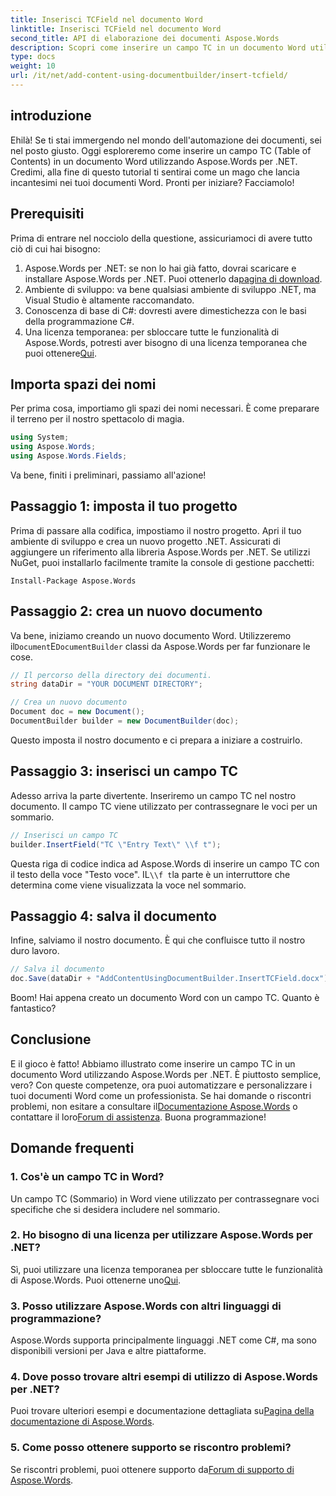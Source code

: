 ```yaml
---
title: Inserisci TCField nel documento Word
linktitle: Inserisci TCField nel documento Word
second_title: API di elaborazione dei documenti Aspose.Words
description: Scopri come inserire un campo TC in un documento Word utilizzando Aspose.Words per .NET. Segui la nostra guida passo passo per automatizzare i documenti senza problemi.
type: docs
weight: 10
url: /it/net/add-content-using-documentbuilder/insert-tcfield/
---
```

## introduzione

Ehilà! Se ti stai immergendo nel mondo dell'automazione dei documenti, sei nel posto giusto. Oggi esploreremo come inserire un campo TC (Table of Contents) in un documento Word utilizzando Aspose.Words per .NET. Credimi, alla fine di questo tutorial ti sentirai come un mago che lancia incantesimi nei tuoi documenti Word. Pronti per iniziare? Facciamolo!

## Prerequisiti

Prima di entrare nel nocciolo della questione, assicuriamoci di avere tutto ciò di cui hai bisogno:

1.  Aspose.Words per .NET: se non lo hai già fatto, dovrai scaricare e installare Aspose.Words per .NET. Puoi ottenerlo da[pagina di download](https://releases.aspose.com/words/net/).
2. Ambiente di sviluppo: va bene qualsiasi ambiente di sviluppo .NET, ma Visual Studio è altamente raccomandato.
3. Conoscenza di base di C#: dovresti avere dimestichezza con le basi della programmazione C#.
4.  Una licenza temporanea: per sbloccare tutte le funzionalità di Aspose.Words, potresti aver bisogno di una licenza temporanea che puoi ottenere[Qui](https://purchase.aspose.com/temporary-license/).

## Importa spazi dei nomi

Per prima cosa, importiamo gli spazi dei nomi necessari. È come preparare il terreno per il nostro spettacolo di magia.

```csharp
using System;
using Aspose.Words;
using Aspose.Words.Fields;
```

Va bene, finiti i preliminari, passiamo all'azione!

## Passaggio 1: imposta il tuo progetto

Prima di passare alla codifica, impostiamo il nostro progetto. Apri il tuo ambiente di sviluppo e crea un nuovo progetto .NET. Assicurati di aggiungere un riferimento alla libreria Aspose.Words per .NET. Se utilizzi NuGet, puoi installarlo facilmente tramite la console di gestione pacchetti:

```shell
Install-Package Aspose.Words
```

## Passaggio 2: crea un nuovo documento

 Va bene, iniziamo creando un nuovo documento Word. Utilizzeremo il`Document`E`DocumentBuilder` classi da Aspose.Words per far funzionare le cose.

```csharp
// Il percorso della directory dei documenti.
string dataDir = "YOUR DOCUMENT DIRECTORY";

// Crea un nuovo documento
Document doc = new Document();
DocumentBuilder builder = new DocumentBuilder(doc);
```

Questo imposta il nostro documento e ci prepara a iniziare a costruirlo.

## Passaggio 3: inserisci un campo TC

Adesso arriva la parte divertente. Inseriremo un campo TC nel nostro documento. Il campo TC viene utilizzato per contrassegnare le voci per un sommario.

```csharp
// Inserisci un campo TC
builder.InsertField("TC \"Entry Text\" \\f t");
```

 Questa riga di codice indica ad Aspose.Words di inserire un campo TC con il testo della voce "Testo voce". IL`\\f t`la parte è un interruttore che determina come viene visualizzata la voce nel sommario.

## Passaggio 4: salva il documento

Infine, salviamo il nostro documento. È qui che confluisce tutto il nostro duro lavoro.

```csharp
// Salva il documento
doc.Save(dataDir + "AddContentUsingDocumentBuilder.InsertTCField.docx");
```

Boom! Hai appena creato un documento Word con un campo TC. Quanto è fantastico?

## Conclusione

 E il gioco è fatto! Abbiamo illustrato come inserire un campo TC in un documento Word utilizzando Aspose.Words per .NET. È piuttosto semplice, vero? Con queste competenze, ora puoi automatizzare e personalizzare i tuoi documenti Word come un professionista. Se hai domande o riscontri problemi, non esitare a consultare il[Documentazione Aspose.Words](https://reference.aspose.com/words/net/) o contattare il loro[Forum di assistenza](https://forum.aspose.com/c/words/8). Buona programmazione!

## Domande frequenti

### 1. Cos'è un campo TC in Word?

Un campo TC (Sommario) in Word viene utilizzato per contrassegnare voci specifiche che si desidera includere nel sommario.

### 2. Ho bisogno di una licenza per utilizzare Aspose.Words per .NET?

 Sì, puoi utilizzare una licenza temporanea per sbloccare tutte le funzionalità di Aspose.Words. Puoi ottenerne uno[Qui](https://purchase.aspose.com/temporary-license/).

### 3. Posso utilizzare Aspose.Words con altri linguaggi di programmazione?

Aspose.Words supporta principalmente linguaggi .NET come C#, ma sono disponibili versioni per Java e altre piattaforme.

### 4. Dove posso trovare altri esempi di utilizzo di Aspose.Words per .NET?

 Puoi trovare ulteriori esempi e documentazione dettagliata su[Pagina della documentazione di Aspose.Words](https://reference.aspose.com/words/net/).

### 5. Come posso ottenere supporto se riscontro problemi?

 Se riscontri problemi, puoi ottenere supporto da[Forum di supporto di Aspose.Words](https://forum.aspose.com/c/words/8).
